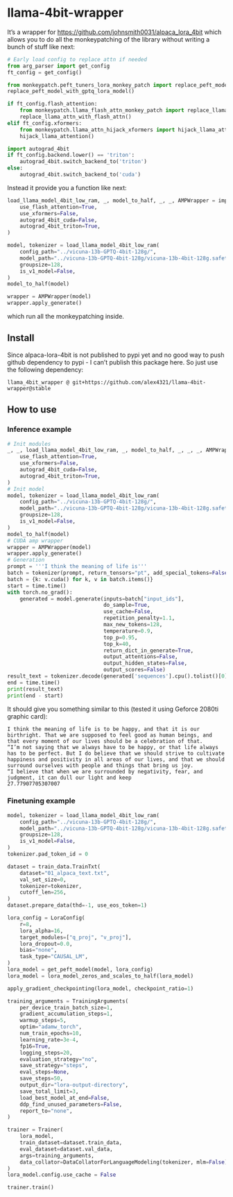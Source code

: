 # llama-4bit-wrapper

<!-- WARNING: THIS FILE WAS AUTOGENERATED! DO NOT EDIT! -->

It’s a wrapper for <https://github.com/johnsmith0031/alpaca_lora_4bit>
which allows you to do all the monkeypatching of the library without
writing a bunch of stuff like next:

``` python
# Early load config to replace attn if needed
from arg_parser import get_config
ft_config = get_config()

from monkeypatch.peft_tuners_lora_monkey_patch import replace_peft_model_with_gptq_lora_model
replace_peft_model_with_gptq_lora_model()

if ft_config.flash_attention:
    from monkeypatch.llama_flash_attn_monkey_patch import replace_llama_attn_with_flash_attn
    replace_llama_attn_with_flash_attn()
elif ft_config.xformers:
    from monkeypatch.llama_attn_hijack_xformers import hijack_llama_attention
    hijack_llama_attention()

import autograd_4bit
if ft_config.backend.lower() == 'triton':
    autograd_4bit.switch_backend_to('triton')
else:
    autograd_4bit.switch_backend_to('cuda')
```

Instead it provide you a function like next:

``` python
load_llama_model_4bit_low_ram, _, model_to_half, _, _, AMPWrapper = import_llama(
    use_flash_attention=True,
    use_xformers=False,
    autograd_4bit_cuda=False,
    autograd_4bit_triton=True,
)

model, tokenizer = load_llama_model_4bit_low_ram(
    config_path="../vicuna-13b-GPTQ-4bit-128g/",
    model_path="../vicuna-13b-GPTQ-4bit-128g/vicuna-13b-4bit-128g.safetensors",
    groupsize=128,
    is_v1_model=False,
)
model_to_half(model)

wrapper = AMPWrapper(model)
wrapper.apply_generate()
```

which run all the monkeypatching inside.

## Install

Since alpaca-lora-4bit is not published to pypi yet and no good way to
push github dependency to pypi - I can’t publish this package here. So
just use the following dependency:

    llama_4bit_wrapper @ git+https://github.com/alex4321/llama-4bit-wrapper@stable

## How to use

### Inference example

``` python
# Init modules
_, _, load_llama_model_4bit_low_ram, _, model_to_half, _, _, _, AMPWrapper = import_llama(
    use_flash_attention=True,
    use_xformers=False,
    autograd_4bit_cuda=False,
    autograd_4bit_triton=True,
)
# Init model
model, tokenizer = load_llama_model_4bit_low_ram(
    config_path="../vicuna-13b-GPTQ-4bit-128g/",
    model_path="../vicuna-13b-GPTQ-4bit-128g/vicuna-13b-4bit-128g.safetensors",
    groupsize=128,
    is_v1_model=False,
)
model_to_half(model)
# CUDA amp wrapper
wrapper = AMPWrapper(model)
wrapper.apply_generate()
# Generation
prompt = '''I think the meaning of life is'''
batch = tokenizer(prompt, return_tensors="pt", add_special_tokens=False)
batch = {k: v.cuda() for k, v in batch.items()}
start = time.time()
with torch.no_grad():
    generated = model.generate(inputs=batch["input_ids"],
                               do_sample=True,
                               use_cache=False,
                               repetition_penalty=1.1,
                               max_new_tokens=128,
                               temperature=0.9,
                               top_p=0.95,
                               top_k=40,
                               return_dict_in_generate=True,
                               output_attentions=False,
                               output_hidden_states=False,
                               output_scores=False)
result_text = tokenizer.decode(generated['sequences'].cpu().tolist()[0])
end = time.time()
print(result_text)
print(end - start)
```

It should give you something similar to this (tested it using Geforce
2080ti graphic card):

    I think the meaning of life is to be happy, and that it is our birthright. That we are supposed to feel good as human beings, and that every moment of our lives should be a celebration of that.
    “I’m not saying that we always have to be happy, or that life always has to be perfect. But I do believe that we should strive to cultivate happiness and positivity in all areas of our lives, and that we should surround ourselves with people and things that bring us joy.
    “I believe that when we are surrounded by negativity, fear, and judgment, it can dull our light and keep
    27.77907705307007

### Finetuning example

``` python
model, tokenizer = load_llama_model_4bit_low_ram(
    config_path="../vicuna-13b-GPTQ-4bit-128g/",
    model_path="../vicuna-13b-GPTQ-4bit-128g/vicuna-13b-4bit-128g.safetensors",
    groupsize=128,
    is_v1_model=False,
)
tokenizer.pad_token_id = 0

dataset = train_data.TrainTxt(
    dataset="01_alpaca_text.txt",
    val_set_size=0,
    tokenizer=tokenizer,
    cutoff_len=256,
)
dataset.prepare_data(thd=-1, use_eos_token=1)

lora_config = LoraConfig(
    r=8,
    lora_alpha=16,
    target_modules=["q_proj", "v_proj"],
    lora_dropout=0.0,
    bias="none",
    task_type="CAUSAL_LM",
)
lora_model = get_peft_model(model, lora_config)
lora_model = lora_model_zeros_and_scales_to_half(lora_model)

apply_gradient_checkpointing(lora_model, checkpoint_ratio=1)

training_arguments = TrainingArguments(
    per_device_train_batch_size=1,
    gradient_accumulation_steps=1,
    warmup_steps=5,
    optim="adamw_torch",
    num_train_epochs=10,
    learning_rate=3e-4,
    fp16=True,
    logging_steps=20,
    evaluation_strategy="no",
    save_strategy="steps",
    eval_steps=None,
    save_steps=50,
    output_dir="lora-output-directory",
    save_total_limit=3,
    load_best_model_at_end=False,
    ddp_find_unused_parameters=False,
    report_to="none",
)

trainer = Trainer(
    lora_model,
    train_dataset=dataset.train_data,
    eval_dataset=dataset.val_data,
    args=training_arguments,
    data_collator=DataCollatorForLanguageModeling(tokenizer, mlm=False)
)
lora_model.config.use_cache = False

trainer.train()
```
